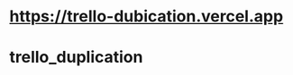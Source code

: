 # https://trello-dubication.vercel.app

<!--         PROJECT TITLE         -->

# trello_duplication
